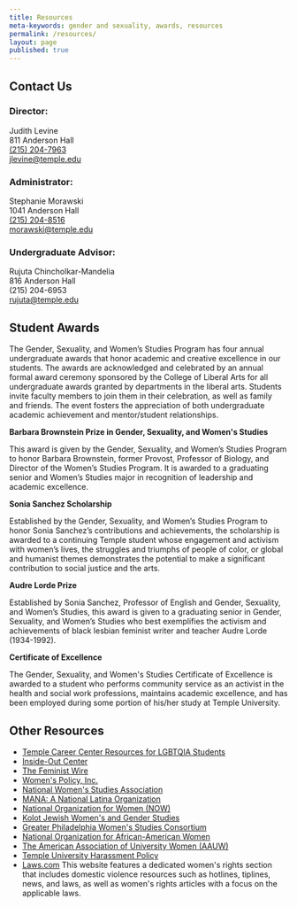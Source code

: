 ```yaml
---
title: Resources
meta-keywords: gender and sexuality, awards, resources
permalink: /resources/
layout: page
published: true
---
```

## Contact Us

### Director:
Judith Levine<br/> 
811 Anderson Hall<br/>
[(215) 204-7963](tel:2152047963)<br/>
[jlevine@temple.edu](mailto:jlevine@temple.edu)<br/>

### Administrator:
Stephanie Morawski<br/>
1041 Anderson Hall<br/>
[(215) 204-8516](tel:2152048516)<br/>
[morawski@temple.edu](mailto:morawski@temple.edu)<br/>

### Undergraduate Advisor:
Rujuta Chincholkar-Mandelia<br/>
816 Anderson Hall<br/>
(215) 204-6953<br/>
[rujuta@temple.edu](mailto:rujuta@temple.edu)<br/>

## Student Awards

The Gender, Sexuality, and Women’s Studies Program has four annual undergraduate awards that honor academic and creative excellence in our students. The awards are acknowledged and celebrated by an annual formal award ceremony sponsored by the College of Liberal Arts for all undergraduate awards granted by departments in the liberal arts. Students invite faculty members to join them in their celebration, as well as family and friends. The event fosters the appreciation of both undergraduate academic achievement and mentor/student relationships.

**Barbara Brownstein Prize in Gender, Sexuality, and Women's Studies**

This award is given by the Gender, Sexuality, and Women’s Studies Program to honor Barbara Brownstein, former Provost, Professor of Biology, and Director of the Women’s Studies Program. It is awarded to a graduating senior and Women’s Studies major in recognition of leadership and academic excellence.

**Sonia Sanchez Scholarship**

Established by the Gender, Sexuality, and Women’s Studies Program to honor Sonia Sanchez’s contributions and achievements, the scholarship is awarded to a continuing Temple student whose engagement and activism with women’s lives, the struggles and triumphs of people of color, or global and humanist themes demonstrates the potential to make a significant contribution to social justice and the arts.

**Audre Lorde Prize**

Established by Sonia Sanchez, Professor of English and Gender, Sexuality, and Women’s Studies, this award is given to a graduating senior in Gender, Sexuality, and Women’s Studies who best exemplifies the activism and achievements of black lesbian feminist writer and teacher Audre Lorde (1934-1992).

**Certificate of Excellence**

The Gender, Sexuality, and Women's Studies Certificate of Excellence is awarded to a student who performs community service as an activist in the health and social work professions, maintains academic excellence, and has been employed during some portion of his/her study at Temple University.

## Other Resources

- [Temple Career Center Resources for LGBTQIA Students](http://www.temple.edu/provost/careercenter/students/lgbtq-students.html)
- [Inside-Out Center](http://insideoutcenter.org/)
- [The Feminist Wire](http://thefeministwire.com/)
- [Women's Policy, Inc.](http://www.womenspolicy.org/)
- [National Women's Studies Association](http://www.nwsa.org/)
- [MANA: A National Latina Organization](http://www.hermana.org/)
- [National Organization for Women (NOW)](http://now.org/)
- [Kolot Jewish Women's and Gender Studies](http://www.rrc.edu/kolot)
- [Greater Philadelphia Women's Studies Consortium](http://gpwsc0.wix.com/gpwsc)
- [National Organization for African-American Women](http://www.noaw.org/)
- [The American Association of University Women (AAUW)](http://www.aauw.org/who-we-are/)
- [Temple University Harassment Policy](http://policies.temple.edu/PDF/366.pdf) 
- [Laws.com](http://laws.com/) This website features a dedicated women's rights section that includes domestic violence resources such as hotlines, tiplines, news, and laws, as well as women's rights articles with a focus on the applicable laws.
